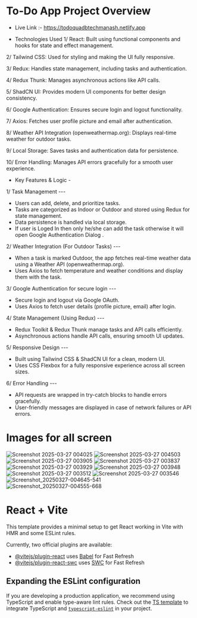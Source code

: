 # To-Do App Project Overview
* Live Link :- https://todoquadbtechmanash.netlify.app

* Technologies Used
1/ React: Built using functional components and hooks for state and effect management.

2/ Tailwind CSS: Used for styling and making the UI fully responsive.

3/ Redux: Handles state management, including tasks and authentication.

4/ Redux Thunk: Manages asynchronous actions like API calls.

5/ ShadCN UI: Provides modern UI components for better design consistency.

6/ Google Authentication: Ensures secure login and logout functionality.

7/ Axios: Fetches user profile picture and email after authentication.

8/ Weather API Integration (openweathermap.org): Displays real-time weather for outdoor tasks.

9/ Local Storage: Saves tasks and authentication data for persistence.

10/ Error Handling: Manages API errors gracefully for a smooth user experience.


* Key Features & Logic - 

1/ Task Management ---
- Users can add, delete, and prioritize tasks.
- Tasks are categorized as Indoor or Outdoor and stored using Redux for state management.
- Data persistence is handled via local storage.
- If user is Loged In then only he/she can add the task otherwise it will open Google Authentication Dialog .

2/ Weather Integration (For Outdoor Tasks) ---
- When a task is marked Outdoor, the app fetches real-time weather data using a Weather API (openweathermap.org).
- Uses Axios to fetch temperature and weather conditions and display them with the task.

3/ Google Authentication for secure login ---
- Secure login and logout via Google OAuth.
- Uses Axios to fetch user details (profile picture, email) after login.

4/ State Management (Using Redux) ---
- Redux Toolkit & Redux Thunk manage tasks and API calls efficiently.
- Asynchronous actions handle API calls, ensuring smooth UI updates.

5/ Responsive Design ---
- Built using Tailwind CSS & ShadCN UI for a clean, modern UI.
- Uses CSS Flexbox for a fully responsive experience across all screen sizes.

6/ Error Handling ---
- API requests are wrapped in try-catch blocks to handle errors gracefully.
- User-friendly messages are displayed in case of network failures or API errors.

# Images for all screen 
![Screenshot 2025-03-27 004025](https://github.com/user-attachments/assets/9a3c134d-686e-41fb-ab33-c8287d9ee5e7)
![Screenshot 2025-03-27 004503](https://github.com/user-attachments/assets/98386415-00e9-451d-868c-7718e2da5cd3)
![Screenshot 2025-03-27 003905](https://github.com/user-attachments/assets/1a47c189-deeb-478a-bbcc-141fe112dc00)
![Screenshot 2025-03-27 003837](https://github.com/user-attachments/assets/4e2a9f21-1f32-4dec-88b2-3278f79907da)
![Screenshot 2025-03-27 003929](https://github.com/user-attachments/assets/11052434-078b-4f22-89d2-27b3b052ec2a)
![Screenshot 2025-03-27 003948](https://github.com/user-attachments/assets/560bdf49-6248-4787-8d34-b259bad3466e)
![Screenshot 2025-03-27 003512](https://github.com/user-attachments/assets/4f51f8db-c43a-4996-9938-cebb40a134f8)
![Screenshot 2025-03-27 003546](https://github.com/user-attachments/assets/46e833f9-be12-4b09-a4e5-305b2a9cdffa)
![Screenshot_20250327-004645-541](https://github.com/user-attachments/assets/409d2d79-3f92-4037-9aff-6b080903c0aa)
![Screenshot_20250327-004555-668](https://github.com/user-attachments/assets/3240ec97-76ca-4f86-8ea4-22f205e700d8)


# React + Vite

This template provides a minimal setup to get React working in Vite with HMR and some ESLint rules.

Currently, two official plugins are available:

- [@vitejs/plugin-react](https://github.com/vitejs/vite-plugin-react/blob/main/packages/plugin-react/README.md) uses [Babel](https://babeljs.io/) for Fast Refresh
- [@vitejs/plugin-react-swc](https://github.com/vitejs/vite-plugin-react-swc) uses [SWC](https://swc.rs/) for Fast Refresh

## Expanding the ESLint configuration

If you are developing a production application, we recommend using TypeScript and enable type-aware lint rules. Check out the [TS template](https://github.com/vitejs/vite/tree/main/packages/create-vite/template-react-ts) to integrate TypeScript and [`typescript-eslint`](https://typescript-eslint.io) in your project.
